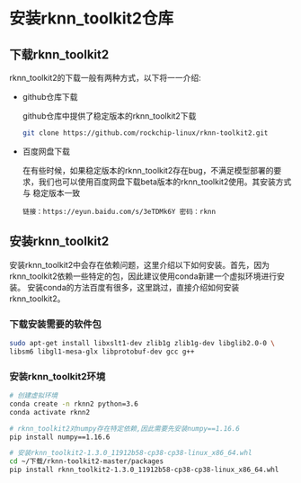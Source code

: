 # 安装rknn_toolkit2仓库

## 下载rknn_toolkit2

rknn_toolkit2的下载一般有两种方式，以下将一一介绍:

* github仓库下载

  github仓库中提供了稳定版本的rknn_toolkit2下载
  ```bash
  git clone https://github.com/rockchip-linux/rknn-toolkit2.git
  ```
  
* 百度网盘下载

  在有些时候，如果稳定版本的rknn_toolkit2存在bug，不满足模型部署的要求，我们也可以使用百度网盘下载beta版本的rknn_toolkit2使用。其安装方式与
  稳定版本一致
  ```text
  链接：https://eyun.baidu.com/s/3eTDMk6Y 密码：rknn
  ```
  
## 安装rknn_toolkit2

安装rknn_toolkit2中会存在依赖问题，这里介绍以下如何安装。首先，因为rknn_toolkit2依赖一些特定的包，因此建议使用conda新建一个虚拟环境进行安装。
安装conda的方法百度有很多，这里跳过，直接介绍如何安装rknn_toolkit2。


### 下载安装需要的软件包
```bash
sudo apt-get install libxslt1-dev zlib1g zlib1g-dev libglib2.0-0 \
libsm6 libgl1-mesa-glx libprotobuf-dev gcc g++
```

### 安装rknn_toolkit2环境
```bash
# 创建虚拟环境
conda create -n rknn2 python=3.6
conda activate rknn2

# rknn_toolkit2对numpy存在特定依赖,因此需要先安装numpy==1.16.6
pip install numpy==1.16.6

# 安装rknn_toolkit2-1.3.0_11912b58-cp38-cp38-linux_x86_64.whl 
cd ~/下载/rknn-toolkit2-master/packages
pip install rknn_toolkit2-1.3.0_11912b58-cp38-cp38-linux_x86_64.whl 
```